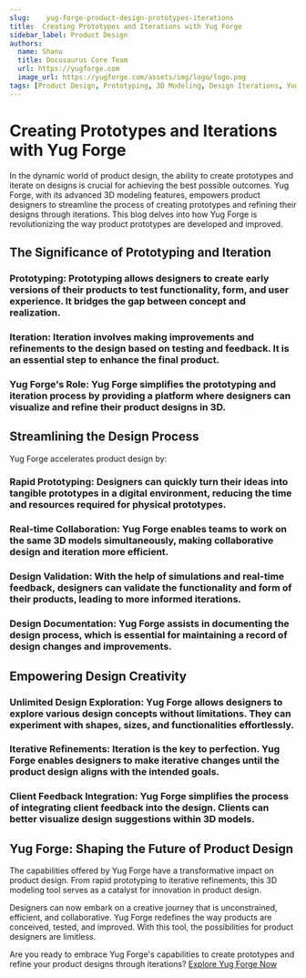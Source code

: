 ```yaml
---
slug:    yug-forge-product-design-prototypes-iterations
title:  Creating Prototypes and Iterations with Yug Forge
sidebar_label: Product Design
authors:
  name: Shanu
  title: Docusaurus Core Team
  url: https://yugforge.com
  image_url: https://yugforge.com/assets/img/logo/logo.png
tags: [Product Design, Prototyping, 3D Modeling, Design Iterations, Yug Forge, docusaurus]
---
```


# Creating Prototypes and Iterations with Yug Forge

In the dynamic world of product design, the ability to create prototypes and iterate on designs is crucial for achieving the best possible outcomes. Yug Forge, with its advanced 3D modeling features, empowers product designers to streamline the process of creating prototypes and refining their designs through iterations. This blog delves into how Yug Forge is revolutionizing the way product prototypes are developed and improved.

## The Significance of Prototyping and Iteration

### **Prototyping**: Prototyping allows designers to create early versions of their products to test functionality, form, and user experience. It bridges the gap between concept and realization.

### **Iteration**: Iteration involves making improvements and refinements to the design based on testing and feedback. It is an essential step to enhance the final product.

### **Yug Forge's Role**: Yug Forge simplifies the prototyping and iteration process by providing a platform where designers can visualize and refine their product designs in 3D.

## Streamlining the Design Process

Yug Forge accelerates product design by:

### **Rapid Prototyping**: Designers can quickly turn their ideas into tangible prototypes in a digital environment, reducing the time and resources required for physical prototypes.

### **Real-time Collaboration**: Yug Forge enables teams to work on the same 3D models simultaneously, making collaborative design and iteration more efficient.

### **Design Validation**: With the help of simulations and real-time feedback, designers can validate the functionality and form of their products, leading to more informed iterations.

### **Design Documentation**: Yug Forge assists in documenting the design process, which is essential for maintaining a record of design changes and improvements.

## Empowering Design Creativity

### **Unlimited Design Exploration**: Yug Forge allows designers to explore various design concepts without limitations. They can experiment with shapes, sizes, and functionalities effortlessly.

### **Iterative Refinements**: Iteration is the key to perfection. Yug Forge enables designers to make iterative changes until the product design aligns with the intended goals.

### **Client Feedback Integration**: Yug Forge simplifies the process of integrating client feedback into the design. Clients can better visualize design suggestions within 3D models.

## Yug Forge: Shaping the Future of Product Design

The capabilities offered by Yug Forge have a transformative impact on product design. From rapid prototyping to iterative refinements, this 3D modeling tool serves as a catalyst for innovation in product design.

Designers can now embark on a creative journey that is unconstrained, efficient, and collaborative. Yug Forge redefines the way products are conceived, tested, and improved. With this tool, the possibilities for product designers are limitless.

Are you ready to embrace Yug Forge's capabilities to create prototypes and refine your product designs through iterations? [Explore Yug Forge Now](https://www.yugforge.com)
